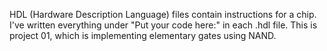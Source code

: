 HDL (Hardware Description Language) files contain instructions for a chip. I've written everything under "Put your code here:" in each .hdl file. This is project 01, which is implementing elementary gates using NAND.
